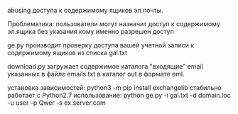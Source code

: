 abusing доступа к содержимому ящиков эл.почты.

Проблематика: пользователи могут назначит доступ к содержимому эл.ящика без указания кому именно разрешен доступ

ge.py производит проверку доступа вашей учетной записи к содержимому ящиков из списка gal.txt

download.py загружает содержимое каталога "входящие" email указанных в файле emails.txt в каталог out в формате eml.

установка зависимостей: python3 -m pip install exchangelib
стабильно работает с Python2.7
использование: python ge.py -i gal.txt -d domain.loc -u user -p Qwer -s ex.server.com

